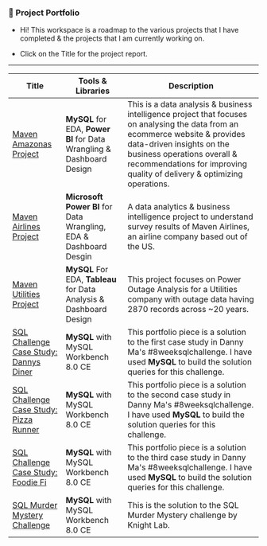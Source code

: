 ### :open_file_folder: Project Portfolio

- Hi! This workspace is a roadmap to the various projects that I have completed & the projects that I am currently working on.

- Click on the Title for the project report.
***

| Title | Tools & Libraries | Description | 
| --- | --- | --- |
| [Maven Amazonas Project](https://github.com/shsra430/MavenAmazonasProject/blob/main/SQLProject.pdf)| **MySQL** for EDA, **Power BI** for Data Wrangling & Dashboard Design |This is a data analysis & business intelligence project that focuses on analysing the data from an ecommerce website & provides data-driven insights on the business operations overall & recommendations for improving quality of delivery & optimizing operations.|
| [Maven Airlines Project](https://github.com/shsra430/MavenAirlines/blob/main/project%20brief%20%26%20introduction.md) | **Microsoft Power BI** for Data Wrangling, EDA & Dashboard Desgin |A data analytics & business intelligence project to understand survey results of Maven Airlines, an airline company based out of the US.|
  | [Maven Utilities Project](https://www.linkedin.com/feed/update/urn:li:activity:6867456279703535617/) | **MySQL** For EDA, **Tableau** for Data Analysis & Dashboard Design | This project focuses on Power Outage Analysis for a Utilities company with outage data having 2870 records across ~20 years. |
| [SQL Challenge Case Study: Dannys Diner](https://github.com/shsra430/SQLChallenges/blob/main/Case%20Study%201%20-%20%20Dannys%20Diner/Project-Report.md#dannys-diner-solution-queries) | **MySQL** with MySQL Workbench 8.0 CE  | This portfolio piece is a solution to the first case study in Danny Ma's #8weeksqlchallenge. I have used **MySQL** to build the solution queries for this challenge. |
|[SQL Challenge Case Study: Pizza Runner](https://github.com/shsra430/SQLChallenges/blob/main/Case%20Study%202%20-%20Pizza%20Runner/Introduction.md#case-study-2--pizza-runner) | **MySQL** with MySQL Workbench 8.0 CE  | This portfolio piece is a solution to the second case study in Danny Ma's #8weeksqlchallenge. I have used **MySQL** to build the solution queries for this challenge.  |
| [SQL Challenge Case Study: Foodie Fi ](https://github.com/shsra430/SQLChallenges/blob/main/Case%20Study%203%20-%20Foodie%20Fi/Introduction.md#avocado-foodie-fi) | **MySQL** with MySQL Workbench 8.0 CE  | This portfolio piece is a solution to the third case study in Danny Ma's #8weeksqlchallenge. I have used **MySQL** to build the solution queries for this challenge. |
| [SQL Murder Mystery Challenge](https://github.com/shsra430/SQLMMSolution/blob/main/solutionqueries.md#policewoman-sql-murder-mystery-challenge-policewoman) | **MySQL** with MySQL Workbench 8.0 CE  | This is the solution to the SQL Murder Mystery challenge by Knight Lab. |

